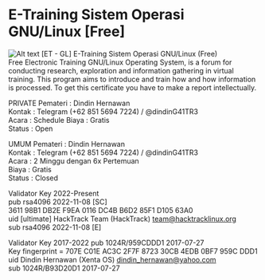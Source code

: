 # E-Training Sistem Operasi GNU/Linux [Free]
![Alt text](https://www.hacktracklinux.org/assets/img/training-hacktrack.png "training-hacktrack")
[ET - GL] E-Training Sistem Operasi GNU/Linux (Free)  
Free Electronic Training GNU/Linux Operating System, is a forum for conducting research, exploration and information gathering in virtual training. This program aims to introduce and train how and how information is processed. To get this certificate you have to make a report intellectually.  

PRIVATE
Pemateri  : Dindin Hernawan  
Kontak    : Telegram (+62 851 5694 7224) / @dindinG41TR3  
Acara     : Schedule
Biaya     : Gratis  
Status    : Open

UMUM
Pemateri  : Dindin Hernawan  
Kontak    : Telegram (+62 851 5694 7224) / @dindinG41TR3  
Acara     : 2 Minggu dengan 6x Pertemuan  
Biaya     : Gratis  
Status    : Closed

Validator Key 2022-Present  
pub   rsa4096 2022-11-08 [SC]  
      3611 98B1 DB2E F9EA 0116  DC4B B6D2 85F1 D105 63A0  
uid           [ultimate] HackTrack Team (HackTrack) <team@hacktracklinux.org>  
sub   rsa4096 2022-11-08 [E]  

Validator Key 2017-2022
pub   1024R/959CDDD1 2017-07-27  
      Key fingerprint = 707E C01E AC3C 2F7F 8723  30CB 4EDB 0BF7 959C DDD1  
uid                  Dindin Hernawan (Xenta OS) <dindin_hernawan@yahoo.com>  
sub   1024R/B93D20D1 2017-07-27 

